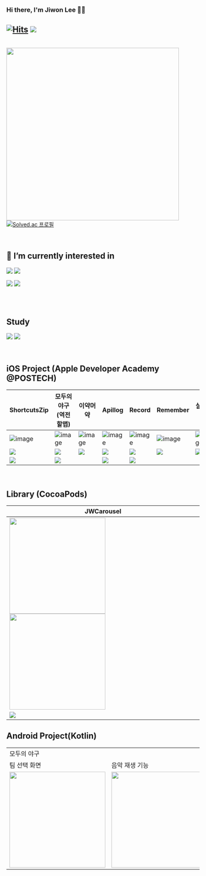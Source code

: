 
<div align="left">

### Hi there, I'm Jiwon Lee 🖐🏻

[![Hits](https://hits.seeyoufarm.com/api/count/incr/badge.svg?url=https%3A%2F%2Fgithub.com%2FJIWON1923&count_bg=%238A8C89&title_bg=%234D4D4D&icon=github.svg&icon_color=%23FFFFFF&title=hits&edge_flat=false)](https://hits.seeyoufarm.com) 
<a href="https://zest1923.tistory.com"><img src="https://img.shields.io/badge/Tistory-000000?style=flat-square&logo=tistory&logoColor=white"/></a> 
  <br>
---

  <br>

<img align = "left" src = "https://github-readme-stats.vercel.app/api?username=JIWON1923&show_icons=true&theme=dark" width = 450/>

  
[![Solved.ac
프로필](http://mazassumnida.wtf/api/generate_badge?boj=zest1923)](https://solved.ac/zest1923)

</div>
<br>

## 🌱 I’m currently interested in
<img src="https://img.shields.io/badge/iOS-000000?style=for-the-badge&logo=apple&logoColor=white"/> <img src="https://img.shields.io/badge/Swift-F05138?style=for-the-badge&logo=swift&logoColor=white"/>

<img src="https://img.shields.io/badge/Andoird-3DDC84?style=for-the-badge&logo=android&logoColor=white"/> <img src="https://img.shields.io/badge/Kotlin-7F52FF?style=for-the-badge&logo=swift&logoColor=white"/>
<br><br>
  
  <!--
### 🐣 Once I've used
<img src="https://img.shields.io/badge/Python-3776AB?style=flat-square&logo=Python&logoColor=white"/>
<img src="https://img.shields.io/badge/Java-2C2255?style=flat-square"/>
<img src="https://img.shields.io/badge/C-A8B9CC?style=flat-square&logo=C&logoColor=white"/>
<img src="https://img.shields.io/badge/C++-00599C?style=flat-square&logo=Cplusplus&logoColor=white"/>
<img src="https://img.shields.io/badge/c%23-239120?style=flat-square&logo=c-sharp&logoColor=white"/>
<img src="https://img.shields.io/badge/javascript-F7DF1E?style=flat-square&logo=javascript&logoColor=white"/>
<br>
<img src="https://img.shields.io/badge/mySQL-4479A1?style=flat-square&logo=mySQL&logoColor=white"/>
<img src="https://img.shields.io/badge/oracle-F80000?style=flat-square&logo=oracle&logoColor=white"/>
<img src="https://img.shields.io/badge/firebase-FFCA28?style=flat-square&logo=firebase&logoColor=white"/>
</div>
-->
 
 <br>
 
 ## Study
  <a href="https://sois-organization.gitbook.io/algorithm/"><img src="https://user-images.githubusercontent.com/68676844/226557932-5ea1fcc2-6ef1-41b3-bb34-a5f545de7d03.png"/></a> <a href="https://sois-organization.gitbook.io/today-i-learned/"><img src="https://user-images.githubusercontent.com/68676844/226557736-582e182e-b1b0-4dbf-8fa6-24ff9460fd44.png"/></a>
 
 
 <br>

## iOS Project (Apple Developer Academy @POSTECH)

  |ShortcutsZip|모두의 야구(역전할맵)|이약머약|Apillog|Record|Remember|살까말까|
  |---|---|---|---|---|---|---|
  |![image](https://user-images.githubusercontent.com/68676844/212475258-cf95bf91-6ba0-46a1-8304-f59f710b6b8b.png)|![image](https://user-images.githubusercontent.com/68676844/232522401-065a1c7b-6126-4225-a5a3-a62aa90b983a.png)|![image](https://user-images.githubusercontent.com/68676844/212475273-8935a7e8-28cb-4563-879e-0d592841e1a4.png)|![image](https://user-images.githubusercontent.com/68676844/212475285-e4842587-0056-4610-a4c1-a32578750828.png)|![image](https://user-images.githubusercontent.com/68676844/212475382-f14e9cbe-e039-45f6-a98f-1364b8d51549.png)|![image](https://user-images.githubusercontent.com/68676844/212475298-3fb92a57-47c3-4714-884a-72a142c1de1a.png)|![image](https://user-images.githubusercontent.com/68676844/212475306-eb5d44bb-928f-4272-9619-62d6d33f8434.png)|
  |<a href="https://github.com/DeveloperAcademy-POSTECH/MacC-Team-HappyAnding"><img src="https://img.shields.io/badge/Github-181717?style=flat-square&logo=Github&logoColor=white"/></a>|<a href="https://github.com/Gwamegis/Halmap"><img src="https://img.shields.io/badge/Github-181717?style=flat-square&logo=github&logoColor=white"/></a>|<a href="https://github.com/JIWON1923/DetectMedicine"><img src="https://img.shields.io/badge/Github-181717?style=flat-square&logo=Github&logoColor=white"/></a>|<a href="https://github.com/DeveloperAcademy-POSTECH/MC3-Team2-APillog"><img src="https://img.shields.io/badge/Github-181717?style=flat-square&logo=Github&logoColor=white"/></a>|<a href="https://github.com/DeveloperAcademy-POSTECH/MC2-Team7-Larasy"><img src="https://img.shields.io/badge/Github-181717?style=flat-square&logo=Github&logoColor=white"/></a>|<a href="https://github.com/JIWON1923/Remember"><img src="https://img.shields.io/badge/Github-181717?style=flat-square&logo=Github&logoColor=white"/></a>|<a href="https://github.com/DeveloperAcademy-POSTECH/FinishLine-Buy-or-not"><img src="https://img.shields.io/badge/Github-181717?style=flat-square&logo=Github&logoColor=white"/></a>|
  |<a href="https://apps.apple.com/kr/app/shortcutszip/id6444001181"><img src="https://img.shields.io/badge/App Store-0D96F6?style=flat-square&logo=appstore&logoColor=white"/></a>|<a href="https://apps.apple.com/kr/app/%EC%97%AD%EC%A0%84%ED%95%A0%EB%A7%B5/id6444238142"><img src="https://img.shields.io/badge/App Store-0D96F6?style=flat-square&logo=appstore&logoColor=white"/></a>||<a href="https://apps.apple.com/kr/app/apillog/id1636467512"><img src="https://img.shields.io/badge/App Store-0D96F6?style=flat-square&logo=appstore&logoColor=white"/></a>|<a href="https://apps.apple.com/kr/app/record-%EC%9D%8C%EC%95%85%EC%9C%BC%EB%A1%9C-%EA%B8%B0%EB%A1%9D%ED%95%98%EB%8A%94-%EC%9D%BC%EA%B8%B0/id6443635917"><img src="https://img.shields.io/badge/App Store-0D96F6?style=flat-square&logo=appstore&logoColor=white"/></a>||

 <br>
 
## Library (CocoaPods)
|JWCarousel|
|---|
|<img src = "https://user-images.githubusercontent.com/68676844/226136078-7935d10a-c0fe-4a5d-b774-fb60fbf64fc7.gif" width = 250><img src = "https://user-images.githubusercontent.com/68676844/230618347-3c97d5f9-9fce-4396-85ec-82737ba80047.gif" width = 250>|
|<a href="https://github.com/JIWON1923/JWCarousel"><img src="https://img.shields.io/badge/Github-181717?style=for-the-badge&logo=Github&logoColor=white"/></a>|


## Android Project(Kotlin)
<table style="border: 2px;">
  <tr>
    <td  colspan="4" > 모두의 야구 </td>
  </tr><tr>
    <td> 팀 선택 화면 </td>
    <td> 음악 재생 기능 </td>
    <td> 검색 기능 </td>
    <td> 지도 확인 기능 </td>
  </tr><tr>
    <td> <img src = "https://user-images.githubusercontent.com/68676844/232766478-7ec01f75-678b-47c8-aa5d-f1dd0d80406b.gif" width = 250> </td>
    <td> <img src = "https://user-images.githubusercontent.com/68676844/232766714-7e496ca5-a432-4788-8dd3-4667e5c4bf31.gif" width = 250> </td>
    <td> <img src = "https://user-images.githubusercontent.com/68676844/232766869-c7439e92-4707-4b19-836a-0508909f940b.gif" width = 250> </td>
    <td> <img src = "https://user-images.githubusercontent.com/68676844/232765531-696acc37-c541-4758-9604-7dce0b5326f3.gif" width = 250> </td>
  </tr>
</table>








